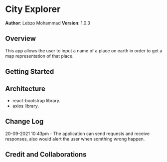 # City Explorer

**Author**: Lebzo Mohammad
**Version**: 1.0.3
<!-- (increment the patch/fix version number if you make more commits past your first submission) -->

## Overview
<!-- Provide a high level overview of what this application is and why you are building it, beyond the fact that it's an assignment for this class. (i.e. What's your problem domain?) -->
This app allows the user to input a name of a place on earth in order to get a map representation of that place.

## Getting Started
<!-- What are the steps that a user must take in order to build this app on their own machine and get it running? -->

## Architecture
<!-- Provide a detailed description of the application design. What technologies (languages, libraries, etc) you're using, and any other relevant design information. -->
- react-bootstrap library.
- axios library.

## Change Log
<!-- Use this area to document the iterative changes made to your application as each feature is successfully implemented. Use time stamps. Here's an example:

01-01-2001 4:59pm - Application now has a fully-functional express server, with a GET route for the location resource. -->
20-09-2021 10:43pm - The application can send requests and receive responses, also would alert the user when somthing wrong happen.
## Credit and Collaborations
<!-- Give credit (and a link) to other people or resources that helped you build this application. -->
